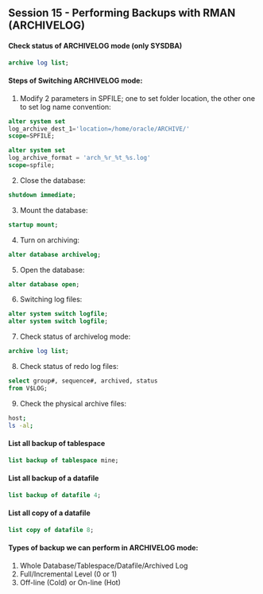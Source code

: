 ## Session 15 - Performing Backups with RMAN (ARCHIVELOG)

#### Check status of ARCHIVELOG mode (only SYSDBA)
```sql
archive log list;
```

#### Steps of Switching ARCHIVELOG mode:
1. Modify 2 parameters in SPFILE; one to set folder location, the other one to set log name convention:
```sql
alter system set 
log_archive_dest_1='location=/home/oracle/ARCHIVE/' 
scope=SPFILE;

alter system set
log_archive_format = 'arch_%r_%t_%s.log'
scope=spfile;
```
2. Close the database:
```sql
shutdown immediate;
```
3. Mount the database:
```sql
startup mount;
```
4. Turn on archiving:
```sql
alter database archivelog;
```
5. Open the database:
```sql
alter database open;
```
6. Switching log files:
```sql
alter system switch logfile;
alter system switch logfile;
```
7. Check status of archivelog mode:
```sql
archive log list;
```
8. Check status of redo log files:
```sql
select group#, sequence#, archived, status
from V$LOG;
```
9. Check the physical archive files:
```bash
host;
ls -al;
```

#### List all backup of tablespace
```sql
list backup of tablespace mine;
```

#### List all backup of a datafile
```sql
list backup of datafile 4;
```

#### List all copy of a datafile
```sql
list copy of datafile 8;
```


#### Types of backup we can perform in ARCHIVELOG mode:
1. Whole Database/Tablespace/Datafile/Archived Log
2. Full/Incremental Level (0 or 1)
3. Off-line (Cold) or On-line (Hot)


